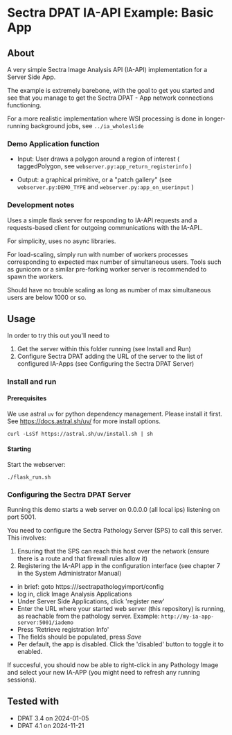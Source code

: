 # Sectra DPAT IA-API Example: Basic App

## About
A very simple Sectra Image Analysis API (IA-API) implementation for a Server Side App.

The example is extremely barebone, with the goal to get you started and see that you manage to get the Sectra DPAT - App network connections functioning.

For a more realistic implementation where WSI processing is done in longer-running background jobs, see `../ia_wholeslide`

### Demo Application function

- Input: User draws a polygon around a region of interest ( taggedPolygon, see `webserver.py:app_return_registerinfo` )

- Output: a graphical primitive, or a "patch gallery" (see `webserver.py:DEMO_TYPE` and `webserver.py:app_on_userinput` )

### Development notes
Uses a simple flask server for responding to IA-API requests and a requests-based client for outgoing communications with the IA-API..

For simplicity, uses no async libraries.

For load-scaling, simply run with number of workers processes corresponding to expected max number of simultaneous users. Tools such as gunicorn or a similar pre-forking worker server is recommended to spawn the workers.

Should have no trouble scaling as long as number of max simultaneous users are below 1000 or so.

## Usage

In order to try this out you'll need to

1. Get the server within this folder running (see Install and Run)
2. Configure Sectra DPAT adding the URL of the server to the list of configured IA-Apps (see Configuring the Sectra DPAT Server)

### Install and run

#### Prerequisites
We use astral `uv` for python dependency management. Please install it first. See https://docs.astral.sh/uv/ for more install options.

```
curl -LsSf https://astral.sh/uv/install.sh | sh
```

#### Starting

Start the webserver:

```
./flask_run.sh
```

### Configuring the Sectra DPAT Server

Running this demo starts a web server on 0.0.0.0 (all local ips) listening on port 5001.

You need to configure the Sectra Pathology Server (SPS) to call this server. This involves:

1. Ensuring that the SPS can reach this host over the network (ensure there is a route and that firewall rules allow it)
2. Registering the IA-API app in the configuration interface (see chapter 7 in the System Administrator Manual)
  - in brief: goto https://<pathologyserver>/sectrapathologyimport/config
  - log in, click Image Analysis Applications
  - Under Server Side Applications, click 'register new'
  - Enter the URL where your started web server (this repository) is running, as reachable from the pathology server. Example: `http://my-ia-app-server:5001/iademo`
  - Press 'Retrieve registration Info'
  - The fields should be populated, press *Save*
  - Per default, the app is disabled. Click the 'disabled' button to toggle it to enabled.

If succesful, you should now be able to right-click in any Pathology Image and select your new IA-APP (you might need to refresh any running sessions).


## Tested with

- DPAT 3.4 on 2024-01-05
- DPAT 4.1 on 2024-11-21
